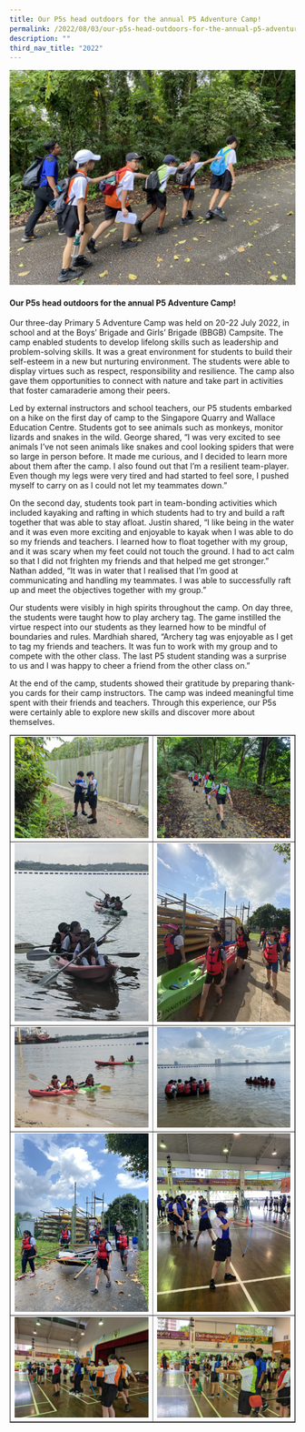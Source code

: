 ```yaml
---
title: Our P5s head outdoors for the annual P5 Adventure Camp!
permalink: /2022/08/03/our-p5s-head-outdoors-for-the-annual-p5-adventure-camp/
description: ""
third_nav_title: "2022"
---
```

<img src="/images/ac1.jpg">
<h4><strong>Our P5s head outdoors for the annual P5 Adventure Camp!</strong></h4>
<p>Our three-day Primary 5 Adventure Camp was held on 20-22 July 2022, in school and at the Boys’ Brigade and Girls’ Brigade (BBGB) Campsite. The camp enabled students to develop lifelong skills such as leadership and problem-solving skills. It was a great environment for students to build their self-esteem in a new but nurturing environment. The students were able to display virtues such as respect, responsibility and resilience. The camp also gave them opportunities to connect with nature and take part in activities that foster camaraderie among their peers.</p>
<p>Led by external instructors and school teachers, our P5 students embarked on a hike on the first day of camp to the Singapore Quarry and Wallace Education Centre. Students got to see animals such as monkeys, monitor lizards and snakes in the wild. George shared, “I was very excited to see animals I’ve not seen animals like snakes and cool looking spiders that were so large in person before. It made me curious, and I decided to learn more about them after the camp. I also found out that I’m a resilient team-player. Even though my legs were very tired and had started to feel sore, I pushed myself to carry on as I could not let my teammates down.”</p>
<p>On the second day, students took part in team-bonding activities which included kayaking and rafting in which students had to try and build a raft together that was able to stay afloat. Justin shared, “I like being in the water and it was even more exciting and enjoyable to kayak when I was able to do so my friends and teachers. I learned how to float together with my group, and it was scary when my feet could not touch the ground. I had to act calm so that I did not frighten my friends and that helped me get stronger.” Nathan added, “It was in water that I realised that I’m good at communicating and handling my teammates. I was able to successfully raft up and meet the objectives together with my group.”</p>
<p>Our students were visibly in high spirits throughout the camp. On day three, the students were taught how to play archery tag. The game instilled the virtue respect into our students as they learned how to be mindful of boundaries and rules. Mardhiah shared, “Archery tag was enjoyable as I get to tag my friends and teachers. It was fun to work with my group and to compete with the other class. The last P5 student standing was a surprise to us and I was happy to cheer a friend from the other class on.”</p>
<p>At the end of the camp, students showed their gratitude by preparing thank-you cards for their camp instructors. The camp was indeed meaningful time spent with their friends and teachers. Through this experience, our P5s were certainly able to explore new skills and discover more about themselves.</p>
<table style="border-collapse: collapse; width: 100%;" border="1">
<tbody>
<tr>
<td style="width: 50%;"><img src="/images/ac2.jpg"></td>
<td style="width: 50%;"><img src="/images/ac3.jpg"></td>
</tr>
<tr>
<td style="width: 50%;"><img src="/images/ac4.jpg"></td>
<td style="width: 50%;"><img src="/images/ac5.jpg"></td>
</tr>
<tr>
<td style="width: 50%;"><img src="/images/ac6.jpg"></td>
<td style="width: 50%;"><img src="/images/ac7.jpg"></td>
</tr>
<tr>
<td style="width: 50%;"><img src="/images/ac8.jpg"></td>
<td style="width: 50%;"><img src="/images/ac9.jpg"></td>
</tr>
<tr>
<td style="width: 50%;"><img src="/images/ac10.jpg"></td>
<td style="width: 50%;"><img src="/images/ac11.jpg"></td>
</tr>
</tbody>
</table>